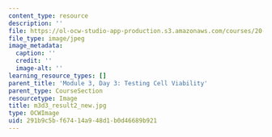 ```yaml
---
content_type: resource
description: ''
file: https://ol-ocw-studio-app-production.s3.amazonaws.com/courses/20-109-laboratory-fundamentals-in-biological-engineering-spring-2010/291b9c5bf67414a948d1b0d46689b921_m3d3_result2_new.jpg
file_type: image/jpeg
image_metadata:
  caption: ''
  credit: ''
  image-alt: ''
learning_resource_types: []
parent_title: 'Module 3, Day 3: Testing Cell Viability'
parent_type: CourseSection
resourcetype: Image
title: m3d3_result2_new.jpg
type: OCWImage
uid: 291b9c5b-f674-14a9-48d1-b0d46689b921
---
```

